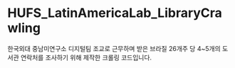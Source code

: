# HUFS_LatinAmericaLab_LibraryCrawling
한국외대 중남미연구소 디지털팀 조교로 근무하며 받은 브라질 26개주 당 4~5개의 도서관 연락처를 조사하기 위해 제작한 크롤링 코드입니다.
